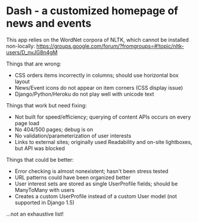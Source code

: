 Dash - a customized homepage of news and events
====

This app relies on the WordNet corpora of NLTK, which cannot be installed non-locally:
https://groups.google.com/forum/?fromgroups=#!topic/nltk-users/D_nvJG8n4gM


Things that are wrong:
 - CSS orders items incorrectly in columns; should use horizontal box layout
 - News/Event icons do not appear on item corners (CSS display issue)
 - Django/Python/Heroku do not play well with unicode text

Things that work but need fixing:
 - Not built for speed/efficiency; querying of content APIs occurs on every page load
 - No 404/500 pages; debug is on
 - No validation/parameterization of user interests
 - Links to external sites; originally used Readability and on-site lightboxes, but API was blocked

Things that could be better:
 - Error checking is almost nonexistent; hasn't been stress tested
 - URL patterns could have been organized better
 - User interest sets are stored as single UserProfile fields; should be ManyToMany with users
 - Creates a custom UserProfile instead of a custom User model (not supported in Django 1.5)

...not an exhaustive list!
